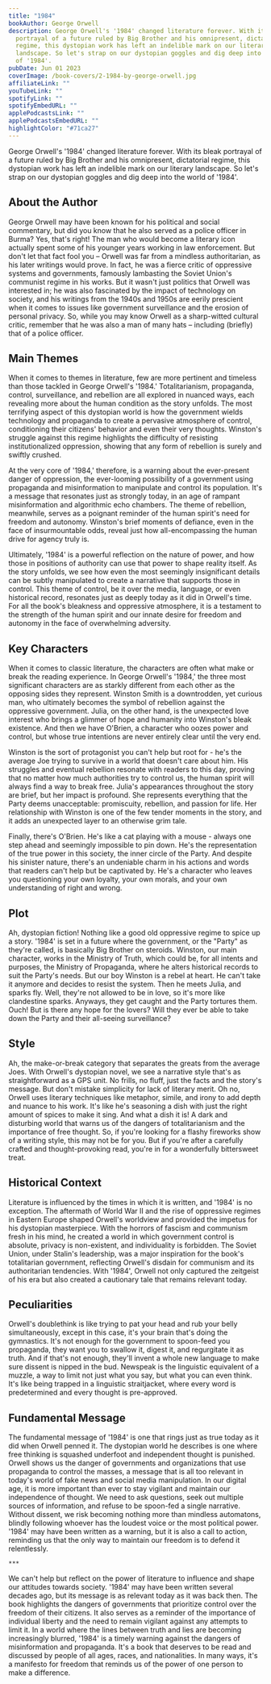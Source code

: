 ```yaml
---
title: "1984"
bookAuthor: George Orwell
description: George Orwell's '1984' changed literature forever. With its bleak
  portrayal of a future ruled by Big Brother and his omnipresent, dictatorial
  regime, this dystopian work has left an indelible mark on our literary
  landscape. So let's strap on our dystopian goggles and dig deep into the world
  of '1984'.
pubDate: Jun 01 2023
coverImage: /book-covers/2-1984-by-george-orwell.jpg
affiliateLink: ""
youTubeLink: ""
spotifyLink: ""
spotifyEmbedURL: ""
applePodcastsLink: ""
applePodcastsEmbedURL: ""
highlightColor: "#71ca27"
---
```

George Orwell's '1984' changed literature forever. With its bleak portrayal of a future ruled by Big Brother and his omnipresent, dictatorial regime, this dystopian work has left an indelible mark on our literary landscape. So let's strap on our dystopian goggles and dig deep into the world of '1984'.

## About the Author

George Orwell may have been known for his political and social commentary, but did you know that he also served as a police officer in Burma? Yes, that's right! The man who would become a literary icon actually spent some of his younger years working in law enforcement. But don't let that fact fool you – Orwell was far from a mindless authoritarian, as his later writings would prove. In fact, he was a fierce critic of oppressive systems and governments, famously lambasting the Soviet Union's communist regime in his works. But it wasn't just politics that Orwell was interested in; he was also fascinated by the impact of technology on society, and his writings from the 1940s and 1950s are eerily prescient when it comes to issues like government surveillance and the erosion of personal privacy. So, while you may know Orwell as a sharp-witted cultural critic, remember that he was also a man of many hats – including (briefly) that of a police officer.

## Main Themes

When it comes to themes in literature, few are more pertinent and timeless than those tackled in George Orwell's '1984.' Totalitarianism, propaganda, control, surveillance, and rebellion are all explored in nuanced ways, each revealing more about the human condition as the story unfolds. The most terrifying aspect of this dystopian world is how the government wields technology and propaganda to create a pervasive atmosphere of control, conditioning their citizens' behavior and even their very thoughts. Winston's struggle against this regime highlights the difficulty of resisting institutionalized oppression, showing that any form of rebellion is surely and swiftly crushed. 

At the very core of '1984,' therefore, is a warning about the ever-present danger of oppression, the ever-looming possibility of a government using propaganda and misinformation to manipulate and control its population. It's a message that resonates just as strongly today, in an age of rampant misinformation and algorithmic echo chambers. The theme of rebellion, meanwhile, serves as a poignant reminder of the human spirit's need for freedom and autonomy. Winston's brief moments of defiance, even in the face of insurmountable odds, reveal just how all-encompassing the human drive for agency truly is. 

Ultimately, '1984' is a powerful reflection on the nature of power, and how those in positions of authority can use that power to shape reality itself. As the story unfolds, we see how even the most seemingly insignificant details can be subtly manipulated to create a narrative that supports those in control. This theme of control, be it over the media, language, or even historical record, resonates just as deeply today as it did in Orwell's time. For all the book's bleakness and oppressive atmosphere, it is a testament to the strength of the human spirit and our innate desire for freedom and autonomy in the face of overwhelming adversity.

## Key Characters

When it comes to classic literature, the characters are often what make or break the reading experience. In George Orwell's '1984,' the three most significant characters are as starkly different from each other as the opposing sides they represent. Winston Smith is a downtrodden, yet curious man, who ultimately becomes the symbol of rebellion against the oppressive government. Julia, on the other hand, is the unexpected love interest who brings a glimmer of hope and humanity into Winston's bleak existence. And then we have O'Brien, a character who oozes power and control, but whose true intentions are never entirely clear until the very end. 

Winston is the sort of protagonist you can't help but root for - he's the average Joe trying to survive in a world that doesn't care about him. His struggles and eventual rebellion resonate with readers to this day, proving that no matter how much authorities try to control us, the human spirit will always find a way to break free. Julia's appearances throughout the story are brief, but her impact is profound. She represents everything that the Party deems unacceptable: promiscuity, rebellion, and passion for life. Her relationship with Winston is one of the few tender moments in the story, and it adds an unexpected layer to an otherwise grim tale.

Finally, there's O'Brien. He's like a cat playing with a mouse - always one step ahead and seemingly impossible to pin down. He's the representation of the true power in this society, the inner circle of the Party. And despite his sinister nature, there's an undeniable charm in his actions and words that readers can't help but be captivated by. He's a character who leaves you questioning your own loyalty, your own morals, and your own understanding of right and wrong. 

## Plot

Ah, dystopian fiction! Nothing like a good old oppressive regime to spice up a story. '1984' is set in a future where the government, or the "Party" as they're called, is basically Big Brother on steroids. Winston, our main character, works in the Ministry of Truth, which could be, for all intents and purposes, the Ministry of Propaganda, where he alters historical records to suit the Party's needs. But our boy Winston is a rebel at heart. He can't take it anymore and decides to resist the system. Then he meets Julia, and sparks fly. Well, they're not allowed to be in love, so it's more like clandestine sparks. Anyways, they get caught and the Party tortures them. Ouch! But is there any hope for the lovers? Will they ever be able to take down the Party and their all-seeing surveillance?

## Style

Ah, the make-or-break category that separates the greats from the average Joes. With Orwell's dystopian novel, we see a narrative style that's as straightforward as a GPS unit. No frills, no fluff, just the facts and the story's message. But don't mistake simplicity for lack of literary merit. Oh no, Orwell uses literary techniques like metaphor, simile, and irony to add depth and nuance to his work. It's like he's seasoning a dish with just the right amount of spices to make it sing. And what a dish it is! A dark and disturbing world that warns us of the dangers of totalitarianism and the importance of free thought. So, if you're looking for a flashy fireworks show of a writing style, this may not be for you. But if you're after a carefully crafted and thought-provoking read, you're in for a wonderfully bittersweet treat.

## Historical Context

Literature is influenced by the times in which it is written, and '1984' is no exception. The aftermath of World War II and the rise of oppressive regimes in Eastern Europe shaped Orwell's worldview and provided the impetus for his dystopian masterpiece. With the horrors of fascism and communism fresh in his mind, he created a world in which government control is absolute, privacy is non-existent, and individuality is forbidden. The Soviet Union, under Stalin's leadership, was a major inspiration for the book's totalitarian government, reflecting Orwell's disdain for communism and its authoritarian tendencies. With '1984', Orwell not only captured the zeitgeist of his era but also created a cautionary tale that remains relevant today.

## Peculiarities

Orwell's doublethink is like trying to pat your head and rub your belly simultaneously, except in this case, it's your brain that's doing the gymnastics. It's not enough for the government to spoon-feed you propaganda, they want you to swallow it, digest it, and regurgitate it as truth. And if that's not enough, they'll invent a whole new language to make sure dissent is nipped in the bud. Newspeak is the linguistic equivalent of a muzzle, a way to limit not just what you say, but what you can even think. It's like being trapped in a linguistic straitjacket, where every word is predetermined and every thought is pre-approved.

## Fundamental Message

The fundamental message of '1984' is one that rings just as true today as it did when Orwell penned it. The dystopian world he describes is one where free thinking is squashed underfoot and independent thought is punished. Orwell shows us the danger of governments and organizations that use propaganda to control the masses, a message that is all too relevant in today's world of fake news and social media manipulation. In our digital age, it is more important than ever to stay vigilant and maintain our independence of thought. We need to ask questions, seek out multiple sources of information, and refuse to be spoon-fed a single narrative. Without dissent, we risk becoming nothing more than mindless automatons, blindly following whoever has the loudest voice or the most political power. '1984' may have been written as a warning, but it is also a call to action, reminding us that the only way to maintain our freedom is to defend it relentlessly.

`***`

We can't help but reflect on the power of literature to influence and shape our attitudes towards society. '1984' may have been written several decades ago, but its message is as relevant today as it was back then. The book highlights the dangers of governments that prioritize control over the freedom of their citizens. It also serves as a reminder of the importance of individual liberty and the need to remain vigilant against any attempts to limit it. In a world where the lines between truth and lies are becoming increasingly blurred, '1984' is a timely warning against the dangers of misinformation and propaganda. It's a book that deserves to be read and discussed by people of all ages, races, and nationalities. In many ways, it's a manifesto for freedom that reminds us of the power of one person to make a difference.
